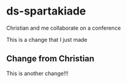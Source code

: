 # ds-spartakiade
Christian and me collaborate on a conference

This is a change that I just made

## Change from Christian

This is another change!!!

